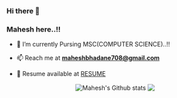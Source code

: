 ### Hi there 👋
### Mahesh here..!!

- 🌱 I’m currently Pursing MSC(COMPUTER SCIENCE)..!!

- 📫 Reach me at **maheshbhadane708@gmail.com**

- 🌱 Resume available at <a href="Mahesh_Bhadane_MCS_N20111056.pdf">RESUME</a>
<!--
**Mahesh-Bhadane/Mahesh-Bhadane** is a ✨ _special_ ✨ repository because its `README.md` (this file) appears on your GitHub profile.

Here are some ideas to get you started:

- 🔭 I’m currently working on ...
- 🌱 I’m currently learning ...
- 👯 I’m looking to collaborate on ...
- 🤔 I’m looking for help with ...
- 💬 Ask me about ...
- 📫 How to reach me: ...
- 😄 Pronouns: ...
- ⚡ Fun fact: ...
-->
<p align="center">
<img align="center" src="https://github-readme-stats.vercel.app/api?username=Mahesh-Bhadane&show_icons=true&border=true&icon_color=79ff97&text_color=efefef&bg_color=24292e&title_color=fff" alt="Mahesh's Github stats">
  
<img align="center" src="https://github-readme-stats.vercel.app/api/top-langs/?username=Mahesh-Bhadane&hide_title=false&layout=compact&bg_color=24292e&text_color=fff&title_color=fff">
</p>
